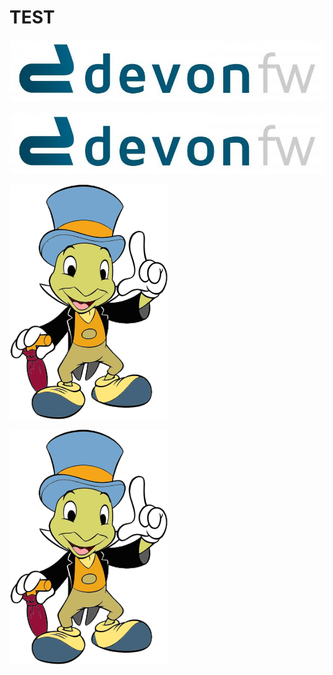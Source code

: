 # TEST

![](images/devonfw.jpg)

![](images/devonfw.png)

![](images/chapter1/cricket.png)

![](images/cricket.png)


